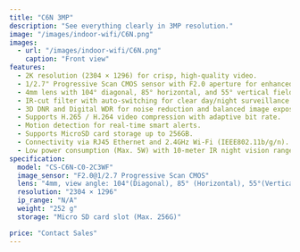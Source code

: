 ```yaml
---
title: "C6N 3MP"
description: "See everything clearly in 3MP resolution."
image: "/images/indoor-wifi/C6N.png"
images:
  - url: "/images/indoor-wifi/C6N.png"
    caption: "Front view"
features:
  - 2K resolution (2304 × 1296) for crisp, high-quality video.  
  - 1/2.7" Progressive Scan CMOS sensor with F2.0 aperture for enhanced imaging.  
  - 4mm lens with 104° diagonal, 85° horizontal, and 55° vertical field of view.  
  - IR-cut filter with auto-switching for clear day/night surveillance.  
  - 3D DNR and Digital WDR for noise reduction and balanced image exposure.  
  - Supports H.265 / H.264 video compression with adaptive bit rate.  
  - Motion detection for real-time smart alerts.  
  - Supports MicroSD card storage up to 256GB.  
  - Connectivity via RJ45 Ethernet and 2.4GHz Wi-Fi (IEEE802.11b/g/n).  
  - Low power consumption (Max. 5W) with 10-meter IR night vision range.  
specification:
  model: "CS-C6N-C0-2C3WF"
  image_sensor: "F2.0@1/2.7 Progressive Scan CMOS"
  lens: "4mm, view angle: 104°(Diagonal), 85° (Horizontal), 55°(Vertical)"
  resolution: "2304 × 1296"
  ip_range: "N/A"
  weight: "252 g"
  storage: "Micro SD card slot (Max. 256G)"

price: "Contact Sales"
---
```


